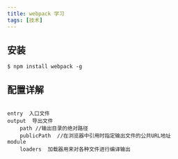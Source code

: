 ```yaml
---
title: webpack 学习
tags: [技术]
---
```



##  安装

`$ npm install webpack -g`

## 配置详解

```

entry  入口文件
output  导出文件
    path //输出目录的绝对路径
    publicPath  //在浏览器中引用时指定输出文件的公共URL地址
module 
    loaders  加载器用来对各种文件进行编译输出

```
